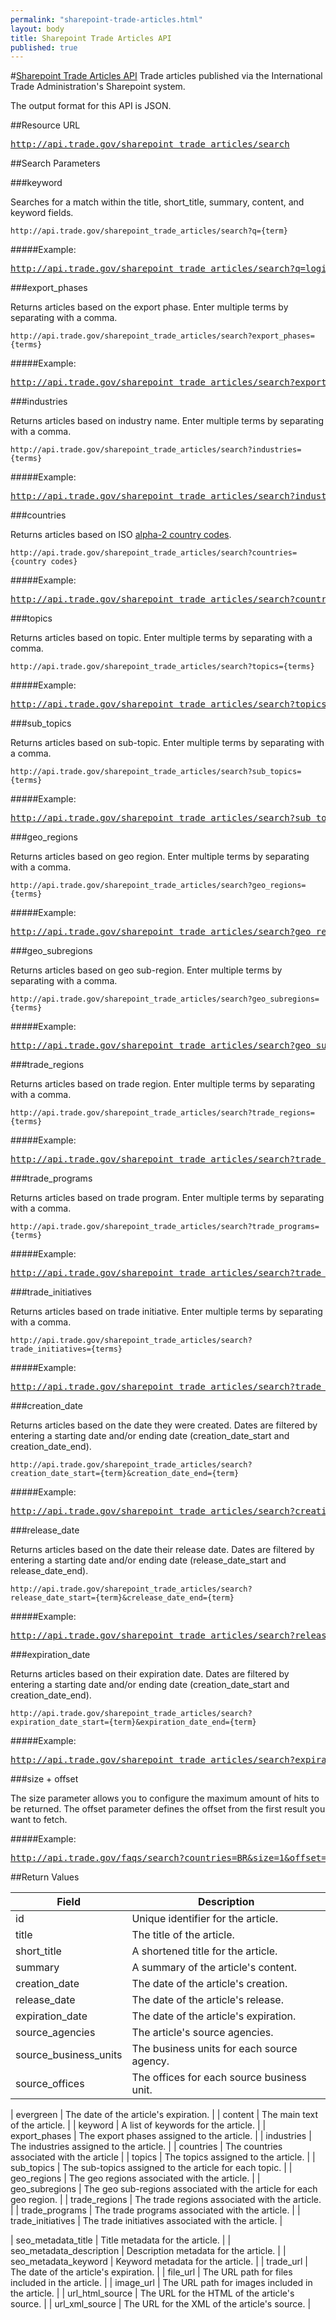 ```yaml
---
permalink: "sharepoint-trade-articles.html"
layout: body
title: Sharepoint Trade Articles API
published: true
---
```


#<a href="sharepoint-trade-articles.html">Sharepoint Trade Articles API</a>
Trade articles published via the International Trade Administration's Sharepoint system.   

The output format for this API is JSON.

##Resource URL

<div><a href="http://api.trade.gov/sharepoint_trade_articles/search"><pre>http://api.trade.gov/sharepoint_trade_articles/search</pre></a></div>

##Search Parameters

###keyword

Searches for a match within the title, short_title, summary, content, and keyword fields.

    http://api.trade.gov/sharepoint_trade_articles/search?q={term}

#####Example:

<div><a href="http://api.trade.gov/sharepoint_trade_articles/search?q=logistics"><pre>http://api.trade.gov/sharepoint_trade_articles/search?q=logistics</pre></a></div>

###export_phases

Returns articles based on the export phase.  Enter multiple terms by separating with a comma.

    http://api.trade.gov/sharepoint_trade_articles/search?export_phases={terms}

#####Example:

<div><a href="http://api.trade.gov/sharepoint_trade_articles/search?export_phases=Expand,Exporting"><pre>http://api.trade.gov/sharepoint_trade_articles/search?export_phases=Expand,Exporting</pre></a></div>

###industries

Returns articles based on industry name.  Enter multiple terms by separating with a comma.

    http://api.trade.gov/sharepoint_trade_articles/search?industries={terms}

#####Example:

<div><a href="http://api.trade.gov/sharepoint_trade_articles/search?industries=Education,Finance"><pre>http://api.trade.gov/sharepoint_trade_articles/search?industries=Education,Finance</pre></a></div>

###countries

Returns articles based on ISO [alpha-2 country codes](http://www.iso.org/iso/home/standards/country_codes/country_names_and_code_elements.htm).

    http://api.trade.gov/sharepoint_trade_articles/search?countries={country codes}

#####Example:

<div><a href="http://api.trade.gov/sharepoint_trade_articles/search?countries=MX,TR"><pre>http://api.trade.gov/sharepoint_trade_articles/search?countries=MX,TR</pre></a></div>

###topics

Returns articles based on topic.  Enter multiple terms by separating with a comma.

    http://api.trade.gov/sharepoint_trade_articles/search?topics={terms}

#####Example:

<div><a href="http://api.trade.gov/sharepoint_trade_articles/search?topics=Exporting,Trade Finance"><pre>http://api.trade.gov/sharepoint_trade_articles/search?topics=Exporting,Trade Finance</pre></a></div>

###sub_topics

Returns articles based on sub-topic.  Enter multiple terms by separating with a comma.

    http://api.trade.gov/sharepoint_trade_articles/search?sub_topics={terms}

#####Example:

<div><a href="http://api.trade.gov/sharepoint_trade_articles/search?sub_topics=Export Training,Shipping"><pre>http://api.trade.gov/sharepoint_trade_articles/search?sub_topics=Export Training,Shipping</pre></a></div>

###geo_regions

Returns articles based on geo region.  Enter multiple terms by separating with a comma.

    http://api.trade.gov/sharepoint_trade_articles/search?geo_regions={terms}

#####Example:

<div><a href="http://api.trade.gov/sharepoint_trade_articles/search?geo_regions=Africa,Asia"><pre>http://api.trade.gov/sharepoint_trade_articles/search?geo_regions=Africa,Asia</pre></a></div>

###geo_subregions

Returns articles based on geo sub-region.  Enter multiple terms by separating with a comma.

    http://api.trade.gov/sharepoint_trade_articles/search?geo_subregions={terms}

#####Example:

<div><a href="http://api.trade.gov/sharepoint_trade_articles/search?geo_subregions=North Africa,East Asia"><pre>http://api.trade.gov/sharepoint_trade_articles/search?geo_subregions=North Africa,East Asia</pre></a></div>

###trade_regions

Returns articles based on trade region.  Enter multiple terms by separating with a comma.

    http://api.trade.gov/sharepoint_trade_articles/search?trade_regions={terms}

#####Example:

<div><a href="http://api.trade.gov/sharepoint_trade_articles/search?trade_regions=Andean Community,African Growth and Opportunity Act"><pre>http://api.trade.gov/sharepoint_trade_articles/search?trade_regions=Andean Community,African Growth and Opportunity Act</pre></a></div>

###trade_programs

Returns articles based on trade program.  Enter multiple terms by separating with a comma.

    http://api.trade.gov/sharepoint_trade_articles/search?trade_programs={terms}

#####Example:

<div><a href="http://api.trade.gov/sharepoint_trade_articles/search?trade_programs=Advisory Committees,Advocacy"><pre>http://api.trade.gov/sharepoint_trade_articles/search?trade_programs=Advisory Committees,Advocacy</pre></a></div>

###trade_initiatives

Returns articles based on trade initiative.  Enter multiple terms by separating with a comma.

    http://api.trade.gov/sharepoint_trade_articles/search?trade_initiatives={terms}

#####Example:

<div><a href="http://api.trade.gov/sharepoint_trade_articles/search?trade_initiatives=Discover Global Markets,NEI Next"><pre>http://api.trade.gov/sharepoint_trade_articles/search?trade_initiatives=Discover Global Markets,NEI Next</pre></a></div>

###creation_date

Returns articles based on the date they were created.  Dates are filtered by entering a starting date and/or ending date (creation_date_start and creation_date_end).

    http://api.trade.gov/sharepoint_trade_articles/search?creation_date_start={term}&creation_date_end={term}

#####Example:

<div><a href="http://api.trade.gov/sharepoint_trade_articles/search?creation_date_start=2014-01-01&creation_date_end=2014-11-01"><pre>http://api.trade.gov/sharepoint_trade_articles/search?creation_date_start=2014-01-01&creation_date_end=2014-11-1</pre></a></div>

###release_date

Returns articles based on the date their release date.  Dates are filtered by entering a starting date and/or ending date (release_date_start and release_date_end).

    http://api.trade.gov/sharepoint_trade_articles/search?release_date_start={term}&crelease_date_end={term}

#####Example:

<div><a href="http://api.trade.gov/sharepoint_trade_articles/search?release_date_start=2014-01-01&release_date_end=2014-11-01"><pre>http://api.trade.gov/sharepoint_trade_articles/search?release_date_start=2014-01-01&release_date_end=2014-11-1</pre></a></div>

###expiration_date

Returns articles based on their expiration date.  Dates are filtered by entering a starting date and/or ending date (creation_date_start and creation_date_end).

    http://api.trade.gov/sharepoint_trade_articles/search?expiration_date_start={term}&expiration_date_end={term}

#####Example:

<div><a href="http://api.trade.gov/sharepoint_trade_articles/search?expiration_date_start=2014-01-01&expiration_date_end=2014-11-01"><pre>http://api.trade.gov/sharepoint_trade_articles/search?expiration_date_start=2014-01-01&expiration_date_end=2014-11-1</pre></a></div>

###size + offset

The size parameter allows you to configure the maximum amount of hits to be returned. The offset parameter defines the offset from the first result you want to fetch.

#####Example:

<div><a href="http://api.trade.gov/faqs/search?countries=BR&size=1&offset=1"><pre>http://api.trade.gov/faqs/search?countries=BR&size=1&offset=1</pre></a></div>


##Return Values

| Field              | Description                             |
| ------------------ | --------------------------------------- |
| id                 | Unique identifier for the article.             |
| title         	 | The title of the article.|
| short_title             | A shortened title for the article.  |
| summary        | A summary of the article's content.  |
| creation_date           | The date of the article's creation. |
| release_date            | The date of the article's release.          |
| expiration_date             | The date of the article's expiration.     |
| source_agencies            | The article's source agencies.    |
| source_business_units            | The business units for each source agency.    |
| source_offices            | The offices for each source business unit.     |

| evergreen            | The date of the article's expiration.     |
| content           | The main text of the article.    |
| keyword            | A list of keywords for the article.    |
| export_phases            | The export phases assigned to the article.     |
| industries           | The industries assigned to the article.    |
| countries            | The countries associated with the article    |
| topics             | The topics assigned to the article.     |
| sub_topics             | The sub-topics assigned to the article for each topic.     |
| geo_regions           | The geo regions associated with the article.   |
| geo_subregions           | The geo sub-regions associated with the article for each geo region.    |
| trade_regions             | The trade regions associated with the article.    |
| trade_programs            | The trade programs associated with the article.   |
| trade_initiatives            | The trade initiatives associated with the article.     |

| seo_metadata_title             | Title metadata for the article.    |
| seo_metadata_description            | Description metadata for the article.    |
| seo_metadata_keyword             | Keyword metadata for the article.   |
| trade_url             | The date of the article's expiration.     |
| file_url             | The URL path for files included in the article.     |
| image_url             | The URL path for images included in the article.    |
| url_html_source             | The URL for the HTML of the article's source.     |
| url_xml_source            | The URL for the XML of the article's source.    |

